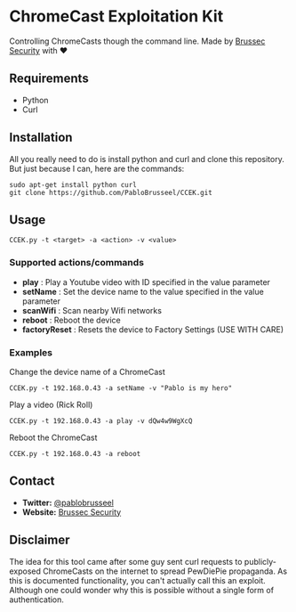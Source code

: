 # ChromeCast Exploitation Kit
Controlling ChromeCasts though the command line. Made by [Brussec Security](https://brussec.com) with :heart:

## Requirements
* Python
* Curl

## Installation

All you really need to do is install python and curl and clone this repository.
But just because I can, here are the commands:

```
sudo apt-get install python curl
git clone https://github.com/PabloBrusseel/CCEK.git
```

## Usage

```
CCEK.py -t <target> -a <action> -v <value>
```

### Supported actions/commands

- **play** : Play a Youtube video with ID specified in the value parameter
- **setName** : Set the device name to the value specified in the value parameter
- **scanWifi** : Scan nearby Wifi networks
- **reboot** : Reboot the device
- **factoryReset** : Resets the device to Factory Settings (USE WITH CARE)

### Examples

Change the device name of a ChromeCast
```
CCEK.py -t 192.168.0.43 -a setName -v "Pablo is my hero"
```

Play a video (Rick Roll)
```
CCEK.py -t 192.168.0.43 -a play -v dQw4w9WgXcQ
```

Reboot the ChromeCast
```
CCEK.py -t 192.168.0.43 -a reboot
```

## Contact
* __Twitter:__ [@pablobrusseel](https://twitter.com/pablobrusseel)
* __Website:__ [Brussec Security](https://brussec.com)

## Disclaimer
The idea for this tool came after some guy sent curl requests to publicly-exposed ChromeCasts on the internet to spread PewDiePie propaganda. As this is documented functionality, you can't actually call this an exploit. Although one could wonder why this is possible without a single form of authentication.
